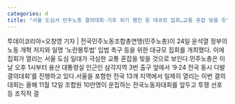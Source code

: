 ```yaml
---
categories: d
title: "서울 도심서 민주노총 결의대회·기후 위기 행진 등 대규모 집회…교통 혼잡 빚을 듯"
---
```

투데이코리아=오창영 기자 | 전국민주노동조합총연맹(민주노총)이 24일 윤석열 정부의 노동 개혁 저지와 일명 ‘노란봉투법’ 입법 촉구 등을 위한 대규모 집회를 개최했다. 이에 집회가 열리는 서울 도심 일대가 극심한 교통 혼잡을 빚을 것으로 보인다.민주노총은 이날 오후 1시부터 용산 대통령실 인근인 삼각지역 3번 출구 앞에서 ‘9·24 전국 동시 다발 결의대회’를 진행하고 있다.서울을 포함한 전국 13개 지역에서 일제히 열리는 이번 결의대회는 올해 11월 12일 조합원 10만명이 운집하는 전국노동자대회를 앞두고 투쟁 선포 등 조직적 결